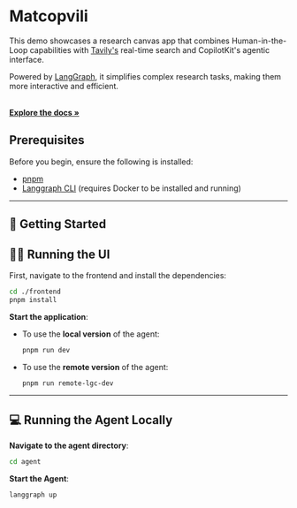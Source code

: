 # Matcopvili

This demo showcases a research canvas app that combines Human-in-the-Loop capabilities with [Tavily's](https://tavily.com/) real-time search and CopilotKit's agentic interface. 

Powered by [LangGraph](https://www.langchain.com/langgraph), it simplifies complex research tasks, making them more interactive and efficient.

<p align="left">
  <br />
  <a href="https://docs.copilotkit.ai/coagents" rel="dofollow"><strong>Explore the docs »</strong></a>
  <br />
 


## Prerequisites

Before you begin, ensure the following is installed:

- [pnpm](https://pnpm.io/installation)
- [Langgraph CLI](https://langchain-ai.github.io/langgraph/cloud/reference/cli/) (requires Docker to be installed and running)

---

## 🚀 Getting Started

## 👨‍💻 Running the UI

First, navigate to the frontend and install the dependencies:

   ```bash
   cd ./frontend
   pnpm install
   ```

 **Start the application**:

  - To use the **local version** of the agent:

     ```bash
     pnpm run dev
     ```

  - To use the **remote version** of the agent:

     ```bash
     pnpm run remote-lgc-dev
     ```

---

## 💻 Running the Agent Locally

**Navigate to the agent directory**:

   ```bash
   cd agent
   ```

**Start the Agent**:

   ```bash
   langgraph up
   ```


